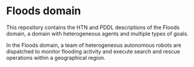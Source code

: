 # Floods domain

This repository contains the HTN and PDDL descriptions of the Floods domain, a domain with heterogeneous agents and multiple types of goals.

In the Floods domain, a team of heterogeneous autonomous robots are dispatched to monitor flooding activity and execute search and rescue operations within a geographical region.
